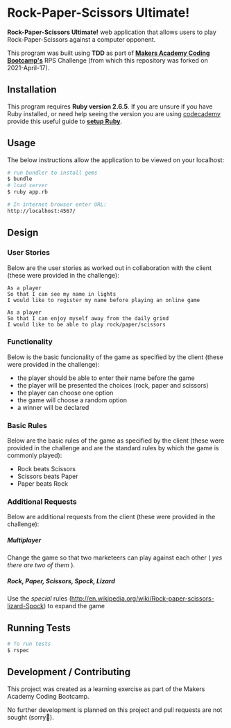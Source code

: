 # Rock-Paper-Scissors Ultimate!

**Rock-Paper-Scissors Ultimate!**  web application that allows users to play Rock-Paper-Scissors against a computer opponent. 

This program was built  using **TDD** as part of [**Makers Academy Coding Bootcamp's**]([http://makers.tech](http://makers.tech/)) RPS Challenge (from which this repository was forked on 2021-April-17).

## Installation

This program requires **Ruby version 2.6.5**. If you are unsure if you have Ruby installed, or need help seeing the version you are using [codecademy](https://www.codecademy.com) provide this useful guide to [**setup Ruby**](https://www.codecademy.com/articles/ruby-setup). 

## Usage

The below instructions allow the application to be viewed on your localhost:

```zsh
# run bundler to install gems
$ bundle
# load server
$ ruby app.rb

# In internet browser enter URL:
http://localhost:4567/
```

Design
-----

### User Stories

Below are the user stories as worked out in collaboration with the client (these were provided in the challenge):

```
As a player
So that I can see my name in lights
I would like to register my name before playing an online game

As a player
So that I can enjoy myself away from the daily grind
I would like to be able to play rock/paper/scissors
```

### Functionality

Below is the basic funcionality of the game as specified by the client (these were provided in the challenge):

- the player should be able to enter their name before the game
- the player will be presented the choices (rock, paper and scissors)
- the player can choose one option
- the game will choose a random option
- a winner will be declared

### Basic Rules

Below are the basic rules of the game as specified by the client (these were provided in the challenge and are the standard rules by which the game is commonly played):

- Rock beats Scissors
- Scissors beats Paper
- Paper beats Rock

### Additional Requests

Below are additional requests from the client (these were provided in the challenge):

##### Multiplayer

Change the game so that two marketeers can play against each other ( _yes there are two of them_ ).

##### Rock, Paper, Scissors, Spock, Lizard

Use the _special_ rules (http://en.wikipedia.org/wiki/Rock-paper-scissors-lizard-Spock) to expand the game

## Running Tests

```zsh
# To run tests
$ rspec
```

## Development / Contributing

This project was created as a learning exercise as part of the Makers Academy Coding Bootcamp. 

No further development is planned on this project and pull requests are not sought (sorry🤗).


